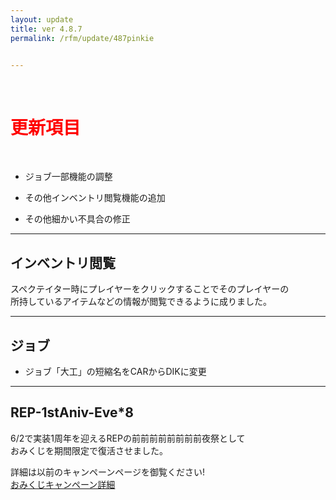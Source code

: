 ```yaml
---
layout: update
title: ver 4.8.7
permalink: /rfm/update/487pinkie 


---
```

<br>
<h1 id="1"><font color="red">更新項目</font></h1><br>

+ <span class="blue-badge">ジョブ</span>一部機能の調整 

+ <span class="blue-badge">その他</span>インベントリ閲覧機能の追加 

+ <span class="green-badge">その他</span>細かい不具合の修正 


----------------------------------------------------
## インベントリ閲覧  

スペクテイター時にプレイヤーをクリックすることでそのプレイヤーの<br>
所持しているアイテムなどの情報が閲覧できるように成りました。

----------------------------------------------------
## ジョブ  


+ ジョブ「大工」の短縮名をCARからDIKに変更<br>

----------------------------------------------------
## REP-1stAniv-Eve*8   

6/2で実装1周年を迎えるREPの前前前前前前前前夜祭として<br>
おみくじを期間限定で復活させました。<br>

詳細は以前のキャンペーンページを御覧ください!<br>
[おみくじキャンペーン詳細](http://web.njj12.net/rfm/hny2018#omi1)
